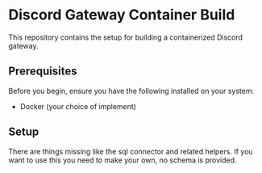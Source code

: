 # Discord Gateway Container Build

This repository contains the setup for building a containerized Discord gateway. 

## Prerequisites

Before you begin, ensure you have the following installed on your system:
- Docker (your choice of implement)

## Setup

There are things missing like the sql connector and related helpers. If you want to use this you need to make your own, no schema is provided.
